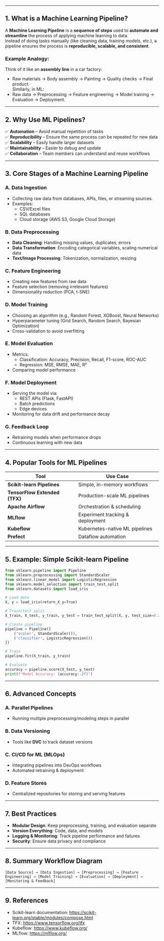 
---

## 1. **What is a Machine Learning Pipeline?**

A **Machine Learning Pipeline** is a **sequence of steps** used to **automate and streamline** the process of applying machine learning to data.  
Instead of doing tasks manually (like cleaning data, training models, etc.), a pipeline ensures the process is **reproducible, scalable, and consistent**.

### Example Analogy:
Think of it like an **assembly line** in a car factory:  
- Raw materials → Body assembly → Painting → Quality checks → Final product.  
Similarly, in ML:  
- Raw data → Preprocessing → Feature engineering → Model training → Evaluation → Deployment.

---

## 2. **Why Use ML Pipelines?**

✅ **Automation** – Avoid manual repetition of tasks  
✅ **Reproducibility** – Ensure the same process can be repeated for new data  
✅ **Scalability** – Easily handle larger datasets  
✅ **Maintainability** – Easier to debug and update  
✅ **Collaboration** – Team members can understand and reuse workflows

---

## 3. **Core Stages of a Machine Learning Pipeline**

### **A. Data Ingestion**
- Collecting raw data from databases, APIs, files, or streaming sources.
- Examples:
  - CSV/Excel files
  - SQL databases
  - Cloud storage (AWS S3, Google Cloud Storage)

### **B. Data Preprocessing**
- **Data Cleaning**: Handling missing values, duplicates, errors
- **Data Transformation**: Encoding categorical variables, scaling numerical data
- **Text/Image Processing**: Tokenization, normalization, resizing

### **C. Feature Engineering**
- Creating new features from raw data
- Feature selection (removing irrelevant features)
- Dimensionality reduction (PCA, t-SNE)

### **D. Model Training**
- Choosing an algorithm (e.g., Random Forest, XGBoost, Neural Networks)
- Hyperparameter tuning (Grid Search, Random Search, Bayesian Optimization)
- Cross-validation to avoid overfitting

### **E. Model Evaluation**
- Metrics:
  - Classification: Accuracy, Precision, Recall, F1-score, ROC-AUC
  - Regression: MSE, RMSE, MAE, R²
- Comparing model performance

### **F. Model Deployment**
- Serving the model via:
  - REST APIs (Flask, FastAPI)
  - Batch predictions
  - Edge devices
- Monitoring for data drift and performance decay

### **G. Feedback Loop**
- Retraining models when performance drops
- Continuous learning with new data

---

## 4. **Popular Tools for ML Pipelines**

| Tool | Use Case |
|------|----------|
| **Scikit-learn Pipelines** | Simple, in-memory workflows |
| **TensorFlow Extended (TFX)** | Production-scale ML pipelines |
| **Apache Airflow** | Orchestration & scheduling |
| **MLflow** | Experiment tracking & deployment |
| **Kubeflow** | Kubernetes-native ML pipelines |
| **Prefect** | Dataflow automation |

---

## 5. **Example: Simple Scikit-learn Pipeline**

```python
from sklearn.pipeline import Pipeline
from sklearn.preprocessing import StandardScaler
from sklearn.linear_model import LogisticRegression
from sklearn.model_selection import train_test_split
from sklearn.datasets import load_iris

# Load data
X, y = load_iris(return_X_y=True)

# Train/test split
X_train, X_test, y_train, y_test = train_test_split(X, y, test_size=0.2, random_state=42)

# Create pipeline
pipeline = Pipeline([
    ('scaler', StandardScaler()),
    ('classifier', LogisticRegression())
])

# Train
pipeline.fit(X_train, y_train)

# Evaluate
accuracy = pipeline.score(X_test, y_test)
print(f"Model Accuracy: {accuracy:.2f}")
```

---

## 6. **Advanced Concepts**

### **A. Parallel Pipelines**
- Running multiple preprocessing/modeling steps in parallel

### **B. Data Versioning**
- Tools like **DVC** to track dataset versions

### **C. CI/CD for ML (MLOps)**
- Integrating pipelines into DevOps workflows
- Automated retraining & deployment

### **D. Feature Stores**
- Centralized repositories for storing and serving features

---

## 7. **Best Practices**

- **Modular Design**: Keep preprocessing, training, and evaluation separate
- **Version Everything**: Code, data, and models
- **Logging & Monitoring**: Track pipeline performance and failures
- **Security**: Ensure data privacy and compliance

---

## 8. **Summary Workflow Diagram**

```
[Data Source] → [Data Ingestion] → [Preprocessing] → [Feature Engineering] → [Model Training] → [Evaluation] → [Deployment] → [Monitoring & Feedback]
```

---

## 9. **References**

- Scikit-learn documentation: https://scikit-learn.org/stable/modules/compose.html
- TFX: https://www.tensorflow.org/tfx
- Kubeflow: https://www.kubeflow.org/
- MLflow: https://mlflow.org/
